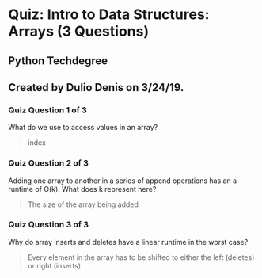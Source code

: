 # Quiz: Intro to Data Structures: Arrays (3 Questions)
## Python Techdegree
## Created by Dulio Denis on 3/24/19.

### Quiz Question 1 of 3
What do we use to access values in an array?
> index

### Quiz Question 2 of 3
Adding one array to another in a series of append operations has an a runtime of O(k). What does k represent here?
> The size of the array being added

### Quiz Question 3 of 3
Why do array inserts and deletes have a linear runtime in the worst case?
> Every element in the array has to be shifted to either the left (deletes) or right (inserts)
